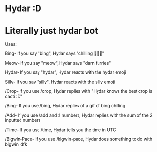 # Hydar :D
# Literally just hydar bot

Uses:

Bing- If you say "bing", Hydar says "chilling 🥶🥶🥶"

Meow- If you say "meow", Hydar says "darn furries"

Hydar- If you say "hydar", Hydar reacts with the hydar emoji

Silly- If you say "silly", Hydar reacts with the silly emoji

/Crop- If you use /crop, Hydar replies with "Hydar knows the best crop is cacti :D"

/Bing- If you use /bing, Hydar replies of a gif of bing chilling

/Add-  If you use /add and 2 numbers, Hydar replies with the sum of the 2 inputted numbers

/Time- If you use /time, Hydar tells you the time in UTC

/Bigwin-Pace- If you use /bigwin-pace, Hydar does something to do with bigwin idfk
